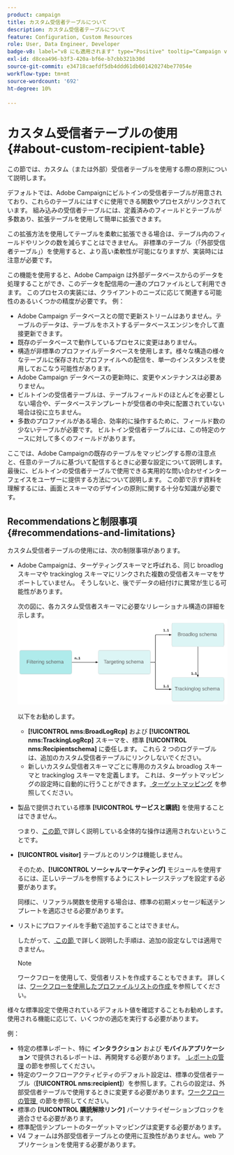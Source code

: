 ```yaml
---
product: campaign
title: カスタム受信者テーブルについて
description: カスタム受信者テーブルについて
feature: Configuration, Custom Resources
role: User, Data Engineer, Developer
badge-v8: label="v8 にも適用されます" type="Positive" tooltip="Campaign v8 にも適用されます"
exl-id: d8cea496-b3f3-420a-bf6e-b7cbb321b30d
source-git-commit: e34718caefdf5db4ddd61db601420274be77054e
workflow-type: tm+mt
source-wordcount: '692'
ht-degree: 10%

---
```


# カスタム受信者テーブルの使用{#about-custom-recipient-table}

この節では、カスタム（または外部）受信者テーブルを使用する際の原則について説明します。

デフォルトでは、Adobe Campaignにビルトインの受信者テーブルが用意されており、これらのテーブルにはすぐに使用できる関数やプロセスがリンクされています。 組み込みの受信者テーブルには、定義済みのフィールドとテーブルが多数あり、拡張テーブルを使用して簡単に拡張できます。

この拡張方法を使用してテーブルを柔軟に拡張できる場合は、テーブル内のフィールドやリンクの数を減らすことはできません。 非標準のテーブル（「外部受信者テーブル」）を使用すると、より高い柔軟性が可能になりますが、実装時には注意が必要です。

この機能を使用すると、Adobe Campaign は外部データベースからのデータを処理することができ、このデータを配信用の一連のプロファイルとして利用できます。 このプロセスの実装には、クライアントのニーズに応じて関連する可能性のあるいくつかの精度が必要です。 例：

* Adobe Campaign データベースとの間で更新ストリームはありません。テーブルのデータは、テーブルをホストするデータベースエンジンを介して直接更新できます。
* 既存のデータベースで動作しているプロセスに変更はありません。
* 構造が非標準のプロファイルデータベースを使用します。様々な構造の様々なテーブルに保存されたプロファイルへの配信を、単一のインスタンスを使用しておこなう可能性があります。
* Adobe Campaign データベースの更新時に、変更やメンテナンスは必要ありません。
* ビルトインの受信者テーブルは、テーブルフィールドのほとんどを必要としない場合や、データベーステンプレートが受信者の中央に配置されていない場合は役に立ちません。
* 多数のプロファイルがある場合、効率的に操作するために、フィールド数の少ないテーブルが必要です。 ビルトイン受信者テーブルには、この特定のケースに対して多くのフィールドがあります。

ここでは、Adobe Campaignの既存のテーブルをマッピングする際の注意点と、任意のテーブルに基づいて配信するときに必要な設定について説明します。 最後に、ビルトインの受信者テーブルで使用できる実用的な問い合わせインターフェイスをユーザーに提供する方法について説明します。 この節で示す資料を理解するには、画面とスキーマのデザインの原則に関する十分な知識が必要です。

## Recommendationsと制限事項 {#recommendations-and-limitations}

カスタム受信者テーブルの使用には、次の制限事項があります。

* Adobe Campaignは、ターゲティングスキーマと呼ばれる、同じ broadlog スキーマや trackinglog スキーマにリンクされた複数の受信者スキーマをサポートしていません。 そうしないと、後でデータの紐付けに異常が生じる可能性があります。

  次の図に、各カスタム受信者スキーマに必要なリレーショナル構造の詳細を示します。
  ![](assets/custom_recipient_limitation.png)

  以下をお勧めします。

   * **[!UICONTROL nms:BroadLogRcp]** および **[!UICONTROL nms:TrackingLogRcp]** スキーマを、標準 **[!UICONTROL nms:Recipientschema]** に委任します。 これら 2 つのログテーブルは、追加のカスタム受信者テーブルにリンクしないでください。
   * 新しいカスタム受信者スキーマごとに専用のカスタム broadlog スキーマと trackinglog スキーマを定義します。 これは、ターゲットマッピングの設定時に自動的に行うことができます。[&#x200B; ターゲットマッピング &#x200B;](../../configuration/using/target-mapping.md) を参照してください。

* 製品で提供されている標準 **[!UICONTROL サービスと購読]** を使用することはできません。

  つまり、[&#x200B; この節 &#x200B;](../../delivery/using/managing-subscriptions.md) で詳しく説明している全体的な操作は適用されないということです。

* **[!UICONTROL visitor]** テーブルとのリンクは機能しません。

  そのため、**[!UICONTROL ソーシャルマーケティング]** モジュールを使用するには、正しいテーブルを参照するようにストレージステップを設定する必要があります。

  同様に、リファラル関数を使用する場合は、標準の初期メッセージ転送テンプレートを適応させる必要があります。

* リストにプロファイルを手動で追加することはできません。

  したがって、[&#x200B; この節 &#x200B;](../../platform/using/creating-and-managing-lists.md) で詳しく説明した手順は、追加の設定なしでは適用できません。

  >[!NOTE]
  >
  >ワークフローを使用して、受信者リストを作成することもできます。 詳しくは、[&#x200B; ワークフローを使用したプロファイルリストの作成 &#x200B;](../../configuration/using/creating-a-profile-list-with-a-workflow.md) を参照してください。

様々な標準設定で使用されているデフォルト値を確認することもお勧めします。使用される機能に応じて、いくつかの適応を実行する必要があります。

例：

* 特定の標準レポート、特に **インタラクション** および **モバイルアプリケーション** で提供されるレポートは、再開発する必要があります。 [&#x200B; レポートの管理 &#x200B;](../../configuration/using/managing-reports.md) の節を参照してください。
* 特定のワークフローアクティビティのデフォルト設定は、標準の受信者テーブル（**[!UICONTROL nms:recipient]**）を参照します。これらの設定は、外部受信者テーブルで使用するときに変更する必要があります。 [&#x200B; ワークフローの管理 &#x200B;](../../configuration/using/managing-workflows.md) の節を参照してください。
* 標準の **[!UICONTROL 購読解除リンク]** パーソナライゼーションブロックを適合させる必要があります。
* 標準配信テンプレートのターゲットマッピングは変更する必要があります。
* V4 フォームは外部受信者テーブルとの使用に互換性がありません。web アプリケーションを使用する必要があります。

